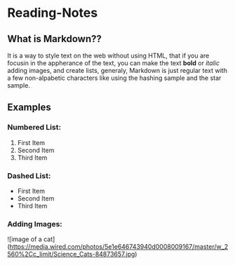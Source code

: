 # Reading-Notes

## What is Markdown??

It is a way to style text on the web without using HTML, that if you are focusin in the appherance of the text, you can make the text **bold** or *italic* adding images, and create lists, generaly, Markdown is just regular text with a few non-alpabetic characters like using the hashing sample and the star sample.

## Examples
### Numbered List:

1. First Item
2. Second Item
3. Third Item

### Dashed List:

- First Item
- Second Item
- Third Item

### Adding Images:

![image of a cat] (https://media.wired.com/photos/5e1e646743940d0008009167/master/w_2560%2Cc_limit/Science_Cats-84873657.jpg)
